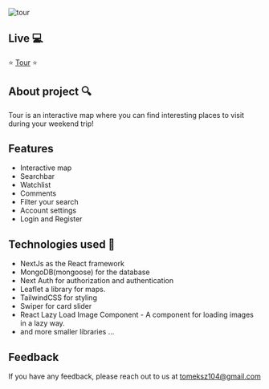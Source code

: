 ![tour](https://github.com/tomeksz104/Tour/assets/48735947/89191886-72d5-407c-a56c-ff4fb91a79fa)

## Live 💻

⭐ [Tour](https://tour-tomeksz104.vercel.app/) ⭐

## About project 🔍

Tour is an interactive map where you can find interesting places to visit during your weekend trip!

## Features

- Interactive map
- Searchbar
- Watchlist
- Comments
- Filter your search
- Account settings
- Login and Register

## Technologies used 💎

- NextJs as the React framework
- MongoDB(mongoose) for the database
- Next Auth for authorization and authentication
- Leaflet a library for maps.
- TailwindCSS for styling
- Swiper for card slider
- React Lazy Load Image Component - A component for loading images in a lazy way.
- and more smaller libraries ...

## Feedback

If you have any feedback, please reach out to us at tomeksz104@gmail.com
